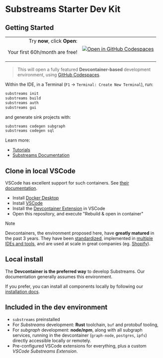 # Substreams Starter Dev Kit

## Getting Started

<table><tr><td valign="top" align="right">Try <b>now</b>, click <b>Open</b>:
  
Your first 60h/month are free!
</td><td>

[![Open in GitHub Codespaces](https://github.com/codespaces/badge.svg)](https://github.com/codespaces/new/streamingfast/substreams-starter?machine=standardLinux32gb)
</td></tr></table>

> This will open a fully featured **Devcontainer-based** development environment, using [GitHub Codespaces](https://github.com/features/codespaces).

Within the IDE, in a Terminal (`F1` -> `Terminal: Create New Terminal`), run:

```bash
substreams init
substreams build
substreams auth
substreams gui
```

and generate sink projects with:

```bash
substreams codegen subgraph
substreams codegen sql
```

Learn more:
- [Tutorials](https://substreams.streamingfast.io/tutorials/)
- [Substreams Documentation](https://substreams.streamingfast.io)

## Clone in local VSCode

VSCode has excellent support for such containers. See [their documentation](https://code.visualstudio.com/docs/devcontainers/containers).

- Install [Docker Desktop](https://www.docker.com/products/docker-desktop/)
- Install [VSCode](https://code.visualstudio.com/download)
- Install the [Devcontainer Extension](https://marketplace.visualstudio.com/items?itemName=ms-vscode-remote.remote-containers) in VSCode
- Open this repository, and execute "Rebuild & open in container"

> [!NOTE]
> Devcontainers, the environment proposed here, have **greatly matured** in the past 3 years. They have been [standardized](https://containers.dev/), implemented in [multiple IDEs and tools](https://containers.dev/supporting), and are used at scale in great companies (eg. [Shopify](https://shopify.engineering/shopifys-cloud-development-journey)).


## Local install

The **Devcontainer is the preferred way** to develop Substreams. Our documentation generally assumes this environment.

If you prefer, you can install all components locally by following our [installation docs](https://substreams.streamingfast.io/documentation/consume/installing-the-cli).


## Included in the dev environment

- `substreams` preinstalled
- For _Substreams_ development: **Rust** toolchain, `buf` and protobuf tooling, 
- For _subgraph_ development: **node/npm**, along with all subgraph services, running in the devcontainer (`graph-node`, `postgres`, `ipfs`) directly accessible locally or remotely.
- Pre-configured VSCode extensions for everything, plus a custom _VSCode Substreams Extension_.


